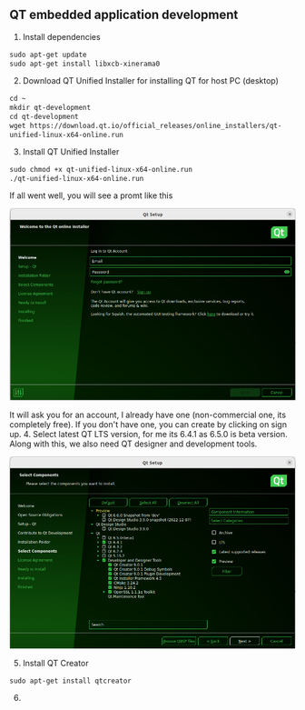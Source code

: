 ##  QT embedded application development

1.  Install dependencies
```
sudo apt-get update
sudo apt-get install libxcb-xinerama0
```
2.  Download QT Unified Installer for installing QT for host PC (desktop) 
```
cd ~
mkdir qt-development
cd qt-development
wget https://download.qt.io/official_releases/online_installers/qt-unified-linux-x64-online.run
```
3.  Install QT Unified Installer
```
sudo chmod +x qt-unified-linux-x64-online.run
./qt-unified-linux-x64-online.run
```
If all went well, you will see a promt like this
<p align="center">
<img src="tutorial-images/qt-1.PNG">
</p>

It will ask you for an account, I already have one (non-commercial one, its completely free). If you don't have one, you can create by clicking on sign up.
4.  Select latest QT LTS version, for me its 6.4.1 as 6.5.0 is beta version. Along with this, we also need QT designer and development tools.
  <p align="center">
<img src="tutorial-images/qt-2.PNG">
</p>

5.  Install QT Creator 
```
sudo apt-get install qtcreator
```
6.  
